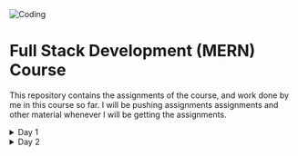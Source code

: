 <img align='center' alt="Coding" src="https://cipherschools.com/cipher-social.png">
<br>
<h1>Full Stack Development (MERN) Course</h1>
<p>This repository contains the assignments of the course, and work done by me in this course so far. I will be pushing assignments assignments and other material whenever I will be getting the assignments.</p>
<details>
  <summary>Day 1</summary>
  <p>First day we were taught about basics of HTML5, and also the basic HTML tags were discussed in brief.</p>
</details>
<details>
  <summary>Day 2</summary>
  <p>On Day 2, we discussed about other HTML tags like table, form, span and div. In between we also learned how files are fetched over internet, about CDNs and other
  topics also that could help us understand the topic well.</p>
</details>
